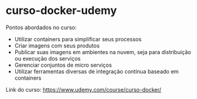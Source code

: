 # curso-docker-udemy

Pontos abordados no curso:

- Utilizar containers para simplificar seus processos
- Criar imagens com seus produtos
- Publicar suas imagens em ambientes na nuvem, seja para distribuição ou execução dos serviços
- Gerenciar conjuntos de micro serviços
- Utilizar ferramentas diversas de integração contínua baseado em containers


Link do curso: https://www.udemy.com/course/curso-docker/
